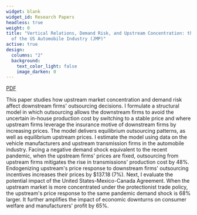 ```yaml
---
widget: blank
widget_id: Research Papers
headless: true
weight: 0
title: "​Vertical Relations, Demand Risk, and Upstream Concentration: the Case
  of the US Automobile Industry (JMP)"
active: true
design:
  columns: "2"
  background:
    text_color_light: false
    image_darken: 0
---
```

[PDF](assets/media/qinshu_jmp_web.pdf)

This paper studies how upstream market concentration and demand risk affect downstream firms' outsourcing decisions. I formulate a structural model in which outsourcing allows the downstream firms to avoid the uncertain in-house production cost by switching to a stable price and where upstream firms leverage the insurance motive of downstream firms by increasing prices. The model delivers equilibrium outsourcing patterns, as well as equilibrium upstream prices. I estimate the model using data on the vehicle manufacturers and upstream transmission firms in the automobile industry. Facing a negative demand shock equivalent to the recent pandemic, when the upstream firms' prices are fixed, outsourcing from upstream firms mitigates the rise in transmissions' production cost by 48%. Endogenizing upstream's price response to downstream firms' outsourcing incentives increases their prices by $137.18 (7%). Next, I evaluate the potential impact of the United States-Mexico-Canada Agreement. When the upstream market is more concentrated under the protectionist trade policy, the upstream's price response to the same pandemic demand shock is 68% larger. It further amplifies the impact of economic downturns on consumer welfare and manufacturers' profit by 65%.